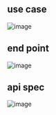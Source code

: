## use case
![image](https://github.com/Yoo-Ha-young/myBoard/assets/116700717/8b95f9ea-58dd-4dbd-be78-a81777c4917d)


## end point
![image](https://github.com/Yoo-Ha-young/myBoard/assets/116700717/3862e61f-8aec-47b3-a685-c5a77833c46b)

## api spec
![image](https://github.com/Yoo-Ha-young/myBoard/assets/116700717/7a6f78e6-8e59-4658-b0b0-b928119d8c2f)

